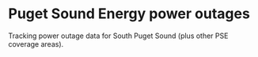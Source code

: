 # Puget Sound Energy power outages

Tracking power outage data for South Puget Sound (plus other PSE coverage areas).
